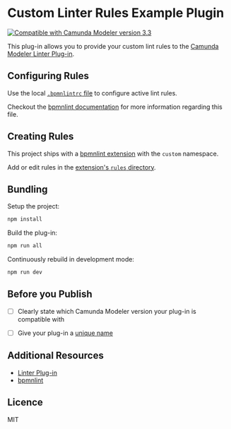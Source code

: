 # Custom Linter Rules Example Plugin

[![Compatible with Camunda Modeler version 3.3](https://img.shields.io/badge/Camunda%20Modeler-3.3+-blue.svg)](https://github.com/camunda/camunda-modeler)

This plug-in allows you to provide your custom lint rules to the [Camunda Modeler Linter Plug-in](https://github.com/bpmn-io/camunda-modeler-linter-plugin).


## Configuring Rules

Use the local [`.bpmnlintrc` file](.bpmnlintrc) to configure active lint rules.

Checkout the [bpmnlint documentation](https://github.com/bpmn-io/bpmnlint#configuration) for more information regarding this file.


## Creating Rules

This project ships with a [bpmnlint extension](./bpmnlint-plugin-custom) with the `custom` namespace.

Add or edit rules in the [extension's `rules` directory](./bpmnlint-plugin-custom/rules).


## Bundling

Setup the project:

```sh
npm install
```

Build the plug-in:

```sh
npm run all
```

Continuously rebuild in development mode:

```sh
npm run dev
```

## Before you Publish

* [ ] Clearly state which Camunda Modeler version your plug-in is compatible with
* [ ] Give your plug-in a [unique name](./index.js)


## Additional Resources

* [Linter Plug-in](https://github.com/camunda/camunda-modeler-linter-plugin)
* [bpmnlint](https://github.com/bpmn-io/bpmnlint)


## Licence

MIT